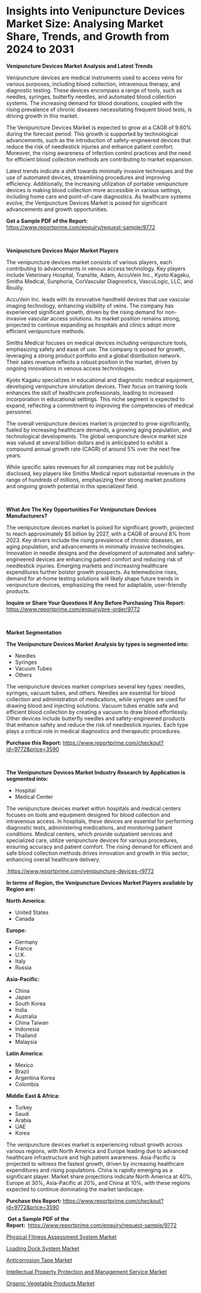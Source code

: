 <p><h1>Insights into Venipuncture Devices Market Size: Analysing Market Share, Trends, and Growth from 2024 to 2031</h1></p><p><strong>Venipuncture Devices Market Analysis and Latest Trends</strong></p>
<p><p>Venipuncture devices are medical instruments used to access veins for various purposes, including blood collection, intravenous therapy, and diagnostic testing. These devices encompass a range of tools, such as needles, syringes, butterfly needles, and automated blood collection systems. The increasing demand for blood donations, coupled with the rising prevalence of chronic diseases necessitating frequent blood tests, is driving growth in this market.</p><p>The Venipuncture Devices Market is expected to grow at a CAGR of 9.60% during the forecast period. This growth is supported by technological advancements, such as the introduction of safety-engineered devices that reduce the risk of needlestick injuries and enhance patient comfort. Moreover, the rising awareness of infection control practices and the need for efficient blood collection methods are contributing to market expansion.</p><p>Latest trends indicate a shift towards minimally invasive techniques and the use of automated devices, streamlining procedures and improving efficiency. Additionally, the increasing utilization of portable venipuncture devices is making blood collection more accessible in various settings, including home care and point-of-care diagnostics. As healthcare systems evolve, the Venipuncture Devices Market is poised for significant advancements and growth opportunities.</p></p>
<p><strong>Get a Sample PDF of the Report:&nbsp;</strong> <a href="https://www.reportprime.com/enquiry/request-sample/9772?utm_campaign=904&utm_medium=2&utm_source=Github&utm_content=ia&utm_term=28112024&utm_id=venipuncture-devices">https://www.reportprime.com/enquiry/request-sample/9772</a></p>
<p>&nbsp;</p>
<p><strong>Venipuncture Devices Major Market Players</strong></p>
<p><p>The venipuncture devices market consists of various players, each contributing to advancements in venous access technology. Key players include Veterinary Hospital, Translite, Adam, AccuVein Inc., Kyoto Kagaku, Smiths Medical, Sunphoria, CorVascular Diagnostics, VascuLogic, LLC, and Rouilly. </p><p>AccuVein Inc. leads with its innovative handheld devices that use vascular imaging technology, enhancing visibility of veins. The company has experienced significant growth, driven by the rising demand for non-invasive vascular access solutions. Its market position remains strong, projected to continue expanding as hospitals and clinics adopt more efficient venipuncture methods.</p><p>Smiths Medical focuses on medical devices including venipuncture tools, emphasizing safety and ease of use. The company is poised for growth, leveraging a strong product portfolio and a global distribution network. Their sales revenue reflects a robust position in the market, driven by ongoing innovations in venous access technologies.</p><p>Kyoto Kagaku specializes in educational and diagnostic medical equipment, developing venipuncture simulation devices. Their focus on training tools enhances the skill of healthcare professionals, leading to increased incorporation in educational settings. This niche segment is expected to expand, reflecting a commitment to improving the competencies of medical personnel.</p><p>The overall venipuncture devices market is projected to grow significantly, fueled by increasing healthcare demands, a growing aging population, and technological developments. The global venipuncture device market size was valued at several billion dollars and is anticipated to exhibit a compound annual growth rate (CAGR) of around 5% over the next few years.</p><p>While specific sales revenues for all companies may not be publicly disclosed, key players like Smiths Medical report substantial revenues in the range of hundreds of millions, emphasizing their strong market positions and ongoing growth potential in this specialized field.</p></p>
<p>&nbsp;</p>
<p><strong>What Are The Key Opportunities For Venipuncture Devices Manufacturers?</strong></p>
<p><p>The venipuncture devices market is poised for significant growth, projected to reach approximately $5 billion by 2027, with a CAGR of around 8% from 2023. Key drivers include the rising prevalence of chronic diseases, an aging population, and advancements in minimally invasive technologies. Innovation in needle designs and the development of automated and safety-engineered devices are enhancing patient comfort and reducing risk of needlestick injuries. Emerging markets and increasing healthcare expenditures further bolster growth prospects. As telemedicine rises, demand for at-home testing solutions will likely shape future trends in venipuncture devices, emphasizing the need for adaptable, user-friendly products.</p></p>
<p><strong>Inquire or Share Your Questions If Any Before Purchasing This Report:</strong> <a href="https://www.reportprime.com/enquiry/pre-order/9772?utm_campaign=904&utm_medium=2&utm_source=Github&utm_content=ia&utm_term=28112024&utm_id=venipuncture-devices">https://www.reportprime.com/enquiry/pre-order/9772</a></p>
<p>&nbsp;</p>
<p><strong>Market Segmentation</strong></p>
<p><strong>The Venipuncture Devices Market Analysis by types is segmented into:</strong></p>
<p><ul><li>Needles</li><li>Syringes</li><li>Vacuum Tubes</li><li>Others</li></ul></p>
<p><p>The venipuncture devices market comprises several key types: needles, syringes, vacuum tubes, and others. Needles are essential for blood collection and administration of medications, while syringes are used for drawing blood and injecting solutions. Vacuum tubes enable safe and efficient blood collection by creating a vacuum to draw blood effortlessly. Other devices include butterfly needles and safety-engineered products that enhance safety and reduce the risk of needlestick injuries. Each type plays a critical role in medical diagnostics and therapeutic procedures.</p></p>
<p><strong>Purchase this Report:&nbsp;</strong><a href="https://www.reportprime.com/checkout?id=9772&price=3590&utm_campaign=904&utm_medium=2&utm_source=Github&utm_content=ia&utm_term=28112024&utm_id=venipuncture-devices">https://www.reportprime.com/checkout?id=9772&price=3590</a></p>
<p>&nbsp;</p>
<p><strong>The Venipuncture Devices Market Industry Research by Application is segmented into:</strong></p>
<p><ul><li>Hospital</li><li>Medical Center</li></ul></p>
<p><p>The venipuncture devices market within hospitals and medical centers focuses on tools and equipment designed for blood collection and intravenous access. In hospitals, these devices are essential for performing diagnostic tests, administering medications, and monitoring patient conditions. Medical centers, which provide outpatient services and specialized care, utilize venipuncture devices for various procedures, ensuring accuracy and patient comfort. The rising demand for efficient and safe blood collection methods drives innovation and growth in this sector, enhancing overall healthcare delivery.</p></p>
<p><a href="https://www.reportprime.com/venipuncture-devices-r9772?utm_campaign=904&utm_medium=2&utm_source=Github&utm_content=ia&utm_term=28112024&utm_id=venipuncture-devices">&nbsp;https://www.reportprime.com/venipuncture-devices-r9772</a></p>
<p><strong>In terms of Region, the Venipuncture Devices Market Players available by Region are:</strong></p>
<p>
    <p> <strong> North America: </strong>
        <ul>
            <li>United States</li>
            <li>Canada</li>
        </ul>
        </p> 
    <p> <strong> Europe: </strong>
        <ul>
            <li>Germany</li>
            <li>France</li>
            <li>U.K.</li>
            <li>Italy</li>
            <li>Russia</li>
        </ul>
        </p> 
    <p> <strong> Asia-Pacific: </strong>
        <ul>
            <li>China</li>
            <li>Japan</li>
            <li>South Korea</li>
            <li>India</li>
            <li>Australia</li>
            <li>China Taiwan</li>
            <li>Indonesia</li>
            <li>Thailand</li>
            <li>Malaysia</li>
        </ul>
        </p> 
    <p> <strong> Latin America: </strong>
        <ul>
            <li>Mexico</li>
            <li>Brazil</li>
            <li>Argentina Korea</li>
            <li>Colombia</li>
        </ul>
        </p> 
    <p> <strong> Middle East & Africa: </strong>
        <ul>
            <li>Turkey</li>
            <li>Saudi</li>
            <li>Arabia</li>
            <li>UAE</li>
            <li>Korea</li>
        </ul>
    </p>
    </p>
<p><p>The venipuncture devices market is experiencing robust growth across various regions, with North America and Europe leading due to advanced healthcare infrastructure and high patient awareness. Asia-Pacific is projected to witness the fastest growth, driven by increasing healthcare expenditures and rising populations. China is rapidly emerging as a significant player. Market share projections indicate North America at 40%, Europe at 30%, Asia-Pacific at 20%, and China at 10%, with these regions expected to continue dominating the market landscape.</p></p>
<p><strong>Purchase this Report: </strong><a href="https://www.reportprime.com/checkout?id=9772&price=3590&utm_campaign=904&utm_medium=2&utm_source=Github&utm_content=ia&utm_term=28112024&utm_id=venipuncture-devices">https://www.reportprime.com/checkout?id=9772&price=3590</a></p>
<p>&nbsp;<strong>Get a Sample PDF of the Report:&nbsp;&nbsp;</strong><a href="https://www.reportprime.com/enquiry/request-sample/9772?utm_campaign=904&utm_medium=2&utm_source=Github&utm_content=ia&utm_term=28112024&utm_id=venipuncture-devices">https://www.reportprime.com/enquiry/request-sample/9772</a></p>
<p><strong></strong></p>
<p><p><a href="https://issuu.com/reportprime-2/docs/physical-fitness-assessment-system-_e88175d667a2d6?utm_campaign=904&utm_medium=2&utm_source=Github&utm_content=ia&utm_term=28112024&utm_id=venipuncture-devices">Physical Fitness Assessment System Market</a></p><p><a href="https://www.linkedin.com/pulse/loading-dock-system-market-global-regional-analysis-focus-4ccve?utm_campaign=904&utm_medium=2&utm_source=Github&utm_content=ia&utm_term=28112024&utm_id=venipuncture-devices">Loading Dock System Market</a></p><p><a href="https://www.linkedin.com/pulse/analyzing-global-anticorrosion-tape-market-growth-prospects-y9p7c?utm_campaign=904&utm_medium=2&utm_source=Github&utm_content=ia&utm_term=28112024&utm_id=venipuncture-devices">Anticorrosion Tape Market</a></p><p><a href="https://issuu.com/reportprime-2/docs/intellectual-property-protection-an_92ccc9ebb927cb?utm_campaign=904&utm_medium=2&utm_source=Github&utm_content=ia&utm_term=28112024&utm_id=venipuncture-devices">Intellectual Property Protection and Management Service Market</a></p><p><a href="https://www.linkedin.com/pulse/insights-organic-vegetable-products-industry-market-financial-kr8nf?utm_campaign=904&utm_medium=2&utm_source=Github&utm_content=ia&utm_term=28112024&utm_id=venipuncture-devices">Organic Vegetable Products Market</a></p></p>